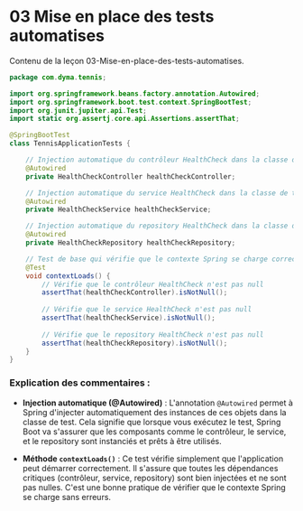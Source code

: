 # 03 Mise en place des tests automatises

Contenu de la leçon 03-Mise-en-place-des-tests-automatises.


```java
package com.dyma.tennis;

import org.springframework.beans.factory.annotation.Autowired;
import org.springframework.boot.test.context.SpringBootTest;
import org.junit.jupiter.api.Test;
import static org.assertj.core.api.Assertions.assertThat;

@SpringBootTest
class TennisApplicationTests {

    // Injection automatique du contrôleur HealthCheck dans la classe de test
    @Autowired
    private HealthCheckController healthCheckController;

    // Injection automatique du service HealthCheck dans la classe de test
    @Autowired
    private HealthCheckService healthCheckService;

    // Injection automatique du repository HealthCheck dans la classe de test
    @Autowired
    private HealthCheckRepository healthCheckRepository;

    // Test de base qui vérifie que le contexte Spring se charge correctement
    @Test
    void contextLoads() {
        // Vérifie que le contrôleur HealthCheck n'est pas null
        assertThat(healthCheckController).isNotNull();
        
        // Vérifie que le service HealthCheck n'est pas null
        assertThat(healthCheckService).isNotNull();
        
        // Vérifie que le repository HealthCheck n'est pas null
        assertThat(healthCheckRepository).isNotNull();
    }
}
```

### Explication des commentaires :
- **Injection automatique (@Autowired)** : L'annotation `@Autowired` permet à Spring d'injecter automatiquement des instances de ces objets dans la classe de test. Cela signifie que lorsque vous exécutez le test, Spring Boot va s'assurer que les composants comme le contrôleur, le service, et le repository sont instanciés et prêts à être utilisés.
  
- **Méthode `contextLoads()`** : Ce test vérifie simplement que l'application peut démarrer correctement. Il s'assure que toutes les dépendances critiques (contrôleur, service, repository) sont bien injectées et ne sont pas nulles. C'est une bonne pratique de vérifier que le contexte Spring se charge sans erreurs.

